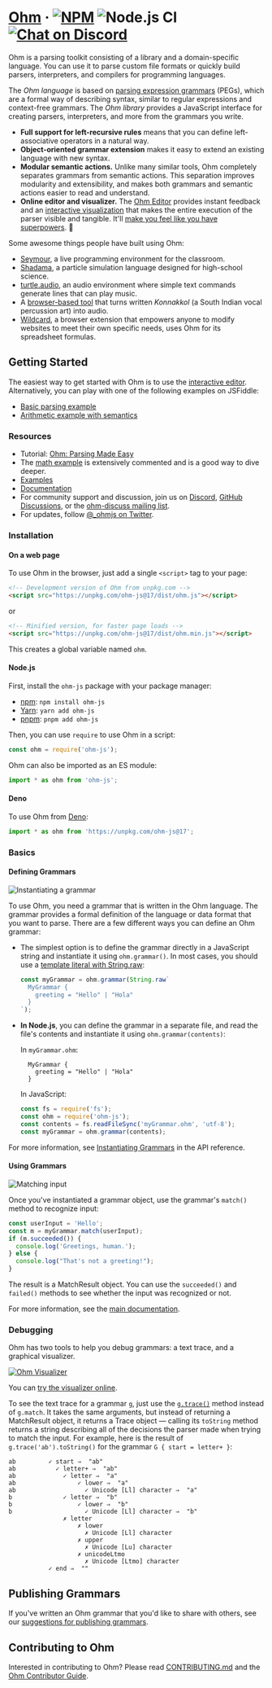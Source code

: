 # [Ohm](https://ohmjs.org/) &middot; [![NPM](https://img.shields.io/npm/v/ohm-js.svg)](https://www.npmjs.com/package/ohm-js) ![Node.js CI](https://github.com/harc/ohm/workflows/Node.js%20CI/badge.svg?style=flat-square) [![Chat on Discord](https://img.shields.io/badge/chat-on%20discord-7289da.svg?sanitize=true)](https://discord.gg/KwxY5gegRQ)

Ohm is a parsing toolkit consisting of a library and a domain-specific language. You can use it to parse custom file formats or quickly build parsers, interpreters, and compilers for programming languages.

The _Ohm language_ is based on [parsing expression grammars](http://en.wikipedia.org/wiki/Parsing_expression_grammar)
(PEGs), which are a formal way of describing syntax, similar to regular expressions and context-free
grammars. The _Ohm library_ provides a JavaScript interface for creating parsers, interpreters, and
more from the grammars you write.

- **Full support for left-recursive rules** means that you can define left-associative operators in a natural way.
- **Object-oriented grammar extension** makes it easy to extend an existing language with new syntax.
- **Modular semantic actions.** Unlike many similar tools, Ohm completely
  separates grammars from semantic actions. This separation improves modularity and extensibility, and makes both grammars and semantic actions easier to read and understand.
- **Online editor and visualizer.** The [Ohm Editor](https://ohmjs.org/editor/) provides instant feedback and an [interactive visualization](https://dubroy.com/blog/visualizing-packrat-parsing/) that makes the entire execution of the parser visible and tangible. It'll [make you feel like you have superpowers](https://twitter.com/kylestetz/status/1349770893120172036). 💪

Some awesome things people have built using Ohm:

- [Seymour](https://harc.github.io/seymour-live2017/), a live programming environment for the classroom.
- [Shadama](https://tinlizzie.org/~ohshima/shadama2/live2017/), a particle simulation language designed for high-school science.
- [turtle.audio](http://turtle.audio/), an audio environment where simple text commands generate lines that can play music.
- A [browser-based tool](https://www.arthurcarabott.com/konnakkol/) that turns written _Konnakkol_ (a South Indian vocal percussion art) into audio.
- [Wildcard](https://www.geoffreylitt.com/wildcard/), a browser extension that empowers anyone to modify websites to meet their own specific needs, uses Ohm for its spreadsheet formulas.

## Getting Started

The easiest way to get started with Ohm is to use the [interactive editor](https://ohmjs.org/editor/). Alternatively, you can play with one of the following examples on JSFiddle:

- [Basic parsing example](https://jsfiddle.net/pdubroy/p3b1v2xb/)
- [Arithmetic example with semantics](https://jsfiddle.net/pdubroy/15k63qae/)

### Resources

- Tutorial: [Ohm: Parsing Made Easy](https://nextjournal.com/dubroy/ohm-parsing-made-easy)
- The [math example](https://github.com/harc/ohm/tree/main/examples/math/index.html) is extensively commented and is a good way to dive deeper.
- [Examples](https://github.com/harc/ohm/tree/main/examples/)
- [Documentation](doc/README.md)
- For community support and discussion, join us on [Discord](https://discord.gg/KwxY5gegRQ), [GitHub Discussions](https://github.com/harc/ohm/discussions), or the [ohm-discuss mailing list](https://groups.google.com/u/0/g/ohm-discuss).
- For updates, follow [@\_ohmjs on Twitter](https://twitter.com/_ohmjs).

### Installation

#### On a web page

To use Ohm in the browser, just add a single `<script>` tag to your page:

```html
<!-- Development version of Ohm from unpkg.com -->
<script src="https://unpkg.com/ohm-js@17/dist/ohm.js"></script>
```

or

```html
<!-- Minified version, for faster page loads -->
<script src="https://unpkg.com/ohm-js@17/dist/ohm.min.js"></script>
```

This creates a global variable named `ohm`.

#### Node.js

First, install the `ohm-js` package with your package manager:

- [npm](http://npmjs.org): `npm install ohm-js`
- [Yarn](https://yarnpkg.com/): `yarn add ohm-js`
- [pnpm](https://pnpm.io/): `pnpm add ohm-js`

Then, you can use `require` to use Ohm in a script:

<!-- @markscript
  markscript.transformNextBlock(s => s.replace('const ', 'var '));
-->

```js
const ohm = require('ohm-js');
```

Ohm can also be imported as an ES module:

```js
import * as ohm from 'ohm-js';
```

#### Deno

To use Ohm from [Deno](https://deno.land/):

```js
import * as ohm from 'https://unpkg.com/ohm-js@17';
```

### Basics

#### Defining Grammars

![Instantiating a grammar](https://ohmjs.org/img/docs/instantiating-grammars.png)

To use Ohm, you need a grammar that is written in the Ohm language. The grammar provides a formal
definition of the language or data format that you want to parse. There are a few different ways
you can define an Ohm grammar:

- The simplest option is to define the grammar directly in a JavaScript string and instantiate it
  using `ohm.grammar()`. In most cases, you should use a [template literal with String.raw](https://developer.mozilla.org/en-US/docs/Web/JavaScript/Reference/Global_Objects/String/raw):

  ```js
  const myGrammar = ohm.grammar(String.raw`
    MyGrammar {
      greeting = "Hello" | "Hola"
    }
  `);
  ```

- **In Node.js**, you can define the grammar in a separate file, and read the file's contents and instantiate it using `ohm.grammar(contents)`:

  In `myGrammar.ohm`:

        MyGrammar {
          greeting = "Hello" | "Hola"
        }

  In JavaScript:

  ```js
  const fs = require('fs');
  const ohm = require('ohm-js');
  const contents = fs.readFileSync('myGrammar.ohm', 'utf-8');
  const myGrammar = ohm.grammar(contents);
  ```

For more information, see [Instantiating Grammars](doc/api-reference.md#instantiating-grammars) in the API reference.

#### Using Grammars

![Matching input](https://ohmjs.org/img/docs/matching.png)

<!-- @markscript
  // The duplication here is required because Markscript only executes top-level code blocks.
  // TODO: Consider fixing this in Markscript.
  const myGrammar = ohm.grammar('MyGrammar { greeting = "Hello" | "Hola" }');
-->

Once you've instantiated a grammar object, use the grammar's `match()` method to recognize input:

```js
const userInput = 'Hello';
const m = myGrammar.match(userInput);
if (m.succeeded()) {
  console.log('Greetings, human.');
} else {
  console.log("That's not a greeting!");
}
```

The result is a MatchResult object. You can use the `succeeded()` and `failed()` methods to see whether the input was recognized or not.

For more information, see the [main documentation](doc/README.md).

### Debugging

Ohm has two tools to help you debug grammars: a text trace, and a graphical visualizer.

[![Ohm Visualizer](https://ohmjs.org/img/docs/visualizer-small.png)](https://ohmjs.org/editor)

You can [try the visualizer online](https://ohmjs.org/editor).

To see the text trace for a grammar `g`, just use the [`g.trace()`](./doc/api-reference.md#trace)
method instead of `g.match`. It takes the same arguments, but instead of returning a MatchResult
object, it returns a Trace object — calling its `toString` method returns a string describing
all of the decisions the parser made when trying to match the input. For example, here is the
result of `g.trace('ab').toString()` for the grammar `G { start = letter+ }`:

<!-- @markscript
  markscript.transformNextBlock(function(code) {
    const trace = ohm.grammar('G { start = letter+ }').trace('ab');
    assert.equal(trace.toString().trim(), code.trim());
  });
-->

```
ab         ✓ start ⇒  "ab"
ab           ✓ letter+ ⇒  "ab"
ab             ✓ letter ⇒  "a"
ab                 ✓ lower ⇒  "a"
ab                   ✓ Unicode [Ll] character ⇒  "a"
b              ✓ letter ⇒  "b"
b                  ✓ lower ⇒  "b"
b                    ✓ Unicode [Ll] character ⇒  "b"
               ✗ letter
                   ✗ lower
                     ✗ Unicode [Ll] character
                   ✗ upper
                     ✗ Unicode [Lu] character
                   ✗ unicodeLtmo
                     ✗ Unicode [Ltmo] character
           ✓ end ⇒  ""
```

## Publishing Grammars

If you've written an Ohm grammar that you'd like to share with others, see
our [suggestions for publishing grammars](./doc/publishing-grammars.md).

## Contributing to Ohm

Interested in contributing to Ohm? Please read [CONTRIBUTING.md](./CONTRIBUTING.md)
and the [Ohm Contributor Guide](docs/contributing.md).
